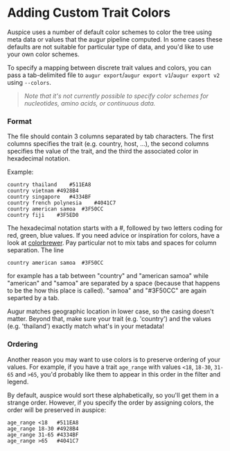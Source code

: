 # Adding Custom Trait Colors

Auspice uses a number of default color schemes to color the tree using meta data or values that the augur pipeline computed. In some cases these defaults are not suitable for particular type of data, and you'd like to use your own color schemes.

To specify a mapping between discrete trait values and colors, you can pass a tab-delimited file to `augur export`/`augur export v1`/`augur export v2` using `--colors`.

> _Note that it's not currently possible to specify color schemes for nucleotides, amino acids, or continuous data._

### Format

The file should contain 3 columns separated by tab characters. The first columns specifies the trait (e.g. country, host, ...), the second columns specifies the value of the trait, and the third the associated color in hexadecimal notation.

Example:
```
country	thailand	#511EA8
country	vietnam	#4928B4
country	singapore	#4334BF
country	french polynesia	#4041C7
country	american samoa	#3F50CC
country	fiji	#3F5ED0
```

The hexadecimal notation starts with a #, followed by two letters coding for red, green, blue values. If you need advice or inspiration for colors, have a look at [colorbrewer](http://colorbrewer2.org/#type=sequential&scheme=BuGn&n=3).
Pay particular not to mix tabs and spaces for column separation.
The line
```
country	american samoa	#3F50CC
```
for example has a tab between "country" and "american samoa" while "american" and "samoa" are separated by a space (because that happens to be the how this place is called).
"samoa" and "#3F50CC" are again separted by a tab.

Augur matches geographic location in lower case, so the casing doesn't matter.
Beyond that, make sure your trait (e.g. 'country') and the values (e.g. 'thailand') exactly match what's in your metadata!

### Ordering

Another reason you may want to use colors is to preserve ordering of your values. For example, if you have a trait `age_range` with values `<18`, `18-30`, `31-65` and `>65`, you'd probably like them to appear in this order in the filter and legend.

By default, auspice would sort these alphabetically, so you'll get them in a strange order. However, if you specify the order by assigning colors, the order will be preserved in auspice:

```
age_range <18   #511EA8
age_range 18-30 #4928B4
age_range 31-65 #4334BF
age_range >65   #4041C7

```

